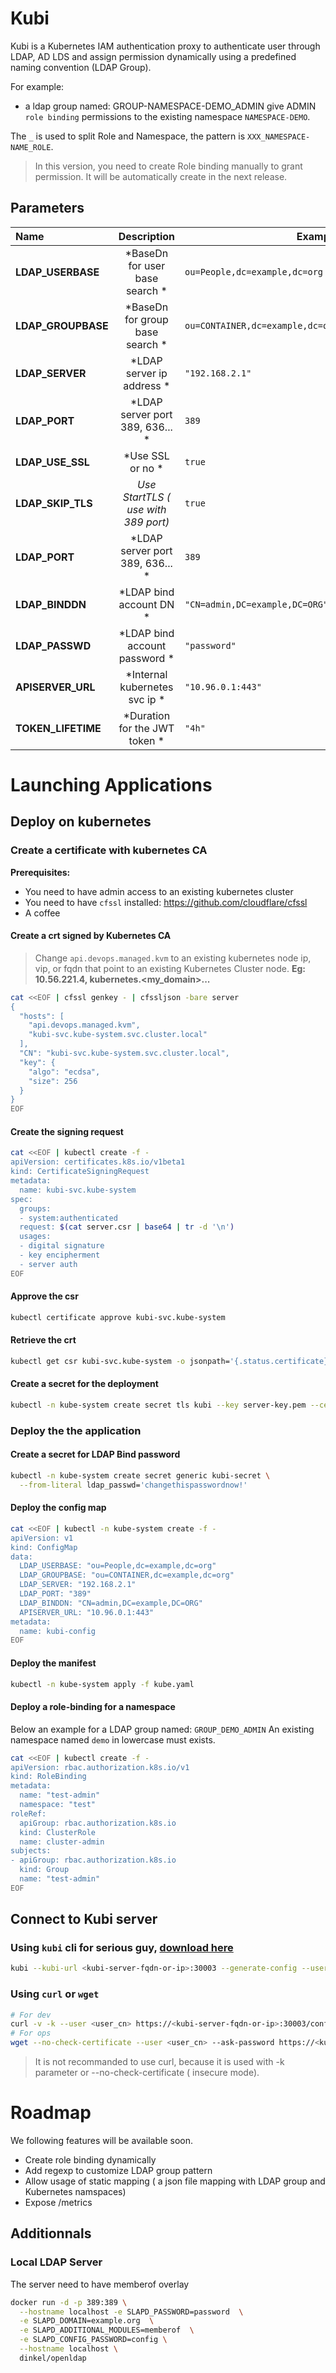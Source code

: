 # Kubi

Kubi is a Kubernetes IAM authentication proxy to authenticate user through
LDAP, AD LDS and assign permission dynamically using a predefined naming convention (LDAP Group).

For example:
- a ldap group named: GROUP-NAMESPACE-DEMO_ADMIN give ADMIN `role binding`  permissions to the existing namespace `NAMESPACE-DEMO`.

The `_` is used to split Role and Namespace, the pattern is `XXX_NAMESPACE-NAME_ROLE`.

> In this version, you need to create Role binding manually to grant permission.
It will be automatically create in the next release.

## Parameters

| Name                  | Description                           | Example                       | Mandatory | Default     |
| :--------------       | :-----------------------------:       | ----------------------------: | ---------:| ----------: |
|  **LDAP_USERBASE**        |  *BaseDn for user base search      *    | `ou=People,dc=example,dc=org   ` | `yes  `     | -           |
|  **LDAP_GROUPBASE**       |  *BaseDn for group base search     *    | `ou=CONTAINER,dc=example,dc=org` | `yes  `     | -           |
|  **LDAP_SERVER**          |  *LDAP server ip address           *    | `"192.168.2.1"                 ` | `yes  `     | -           |
|  **LDAP_PORT**            |  *LDAP server port 389, 636...     *    | `389                           ` | `no   `     | `389  `     |
|  **LDAP_USE_SSL**         |  *Use SSL or no                    *    | `true                          ` | `no   `     | `false`     |
|  **LDAP_SKIP_TLS**        |  *Use StartTLS ( use with 389 port)*    | `true                          ` | `false`     | `false`     |
|  **LDAP_PORT**            |  *LDAP server port 389, 636...     *    | `389                           ` | `no   `     | `389  `     |
|  **LDAP_BINDDN**          |  *LDAP bind account DN             *    | `"CN=admin,DC=example,DC=ORG"  ` | `yes  `     | -           |
|  **LDAP_PASSWD**          |  *LDAP bind account password       *    | `"password"                    ` | `yes  `     | -           |
|  **APISERVER_URL**        |  *Internal kubernetes svc ip       *    | `"10.96.0.1:443"               ` | `no   `     | -           |
|  **TOKEN_LIFETIME**       |  *Duration for the JWT token       *    | `"4h"                          ` | `no   `     | 4h          |

# Launching Applications

## Deploy on kubernetes

### Create a certificate with kubernetes CA

**Prerequisites:**
- You need to have admin access to an existing kubernetes cluster
- You need to have `cfssl` installed: https://github.com/cloudflare/cfssl
- A coffee

#### Create a crt signed by Kubernetes CA

  > Change `api.devops.managed.kvm` to an existing kubernetes node ip, vip, or fqdn
  that point to an existing Kubernetes Cluster node.
  **Eg: 10.56.221.4, kubernetes.<my_domain>...**

```bash
cat <<EOF | cfssl genkey - | cfssljson -bare server
{
  "hosts": [
    "api.devops.managed.kvm",
    "kubi-svc.kube-system.svc.cluster.local"
  ],
  "CN": "kubi-svc.kube-system.svc.cluster.local",
  "key": {
    "algo": "ecdsa",
    "size": 256
  }
}
EOF
```

#### Create the signing request

```bash
cat <<EOF | kubectl create -f -
apiVersion: certificates.k8s.io/v1beta1
kind: CertificateSigningRequest
metadata:
  name: kubi-svc.kube-system
spec:
  groups:
  - system:authenticated
  request: $(cat server.csr | base64 | tr -d '\n')
  usages:
  - digital signature
  - key encipherment
  - server auth
EOF
```

#### Approve the csr
```bash
kubectl certificate approve kubi-svc.kube-system
```

#### Retrieve the crt
```bash
kubectl get csr kubi-svc.kube-system -o jsonpath='{.status.certificate}'     | base64 --decode > server.crt
```

#### Create a secret for the deployment
```bash
kubectl -n kube-system create secret tls kubi --key server-key.pem --cert server.crt
```
### Deploy the the application

#### Create a secret for LDAP Bind password

```bash
kubectl -n kube-system create secret generic kubi-secret \
  --from-literal ldap_passwd='changethispasswordnow!'
```

#### Deploy the config map
```bash
cat <<EOF | kubectl -n kube-system create -f -
apiVersion: v1
kind: ConfigMap
data:
  LDAP_USERBASE: "ou=People,dc=example,dc=org"
  LDAP_GROUPBASE: "ou=CONTAINER,dc=example,dc=org"
  LDAP_SERVER: "192.168.2.1"
  LDAP_PORT: "389"
  LDAP_BINDDN: "CN=admin,DC=example,DC=ORG"
  APISERVER_URL: "10.96.0.1:443"
metadata:
  name: kubi-config
EOF
```
#### Deploy the manifest

```bash
kubectl -n kube-system apply -f kube.yaml
```

#### Deploy a role-binding for a namespace

Below an example for a LDAP group named: `GROUP_DEMO_ADMIN`
An existing namespace named `demo` in lowercase must exists.

```bash
cat <<EOF | kubectl create -f -
apiVersion: rbac.authorization.k8s.io/v1
kind: RoleBinding
metadata:
  name: "test-admin"
  namespace: "test"
roleRef:
  apiGroup: rbac.authorization.k8s.io
  kind: ClusterRole
  name: cluster-admin
subjects:
- apiGroup: rbac.authorization.k8s.io
  kind: Group
  name: "test-admin"
EOF
```

## Connect to Kubi server

### Using `kubi` cli for serious guy, [download here](https://github.com/ca-gip/kubi/releases/download/v1.0/kubi-cli)

```bash
kubi --kubi-url <kubi-server-fqdn-or-ip>:30003 --generate-config --username <user_cn>
```

### Using `curl` or `wget`

```bash
# For dev
curl -v -k --user <user_cn> https://<kubi-server-fqdn-or-ip>:30003/config
# For ops
wget --no-check-certificate --user <user_cn> --ask-password https://<kubi-server-fqdn-or-ip>:30003/config
```

> It is not recommanded to use curl, because it is used with -k parameter or --no-check-certificate ( insecure mode).

# Roadmap

We following features will be available soon.

- Create role binding dynamically
- Add regexp to customize LDAP group pattern
- Allow usage of static mapping ( a json file mapping with LDAP group and Kubernetes namspaces)
- Expose /metrics


## Additionnals

### Local LDAP Server

The server need to have memberof overlay
```bash
docker run -d -p 389:389 \
  --hostname localhost -e SLAPD_PASSWORD=password  \
  -e SLAPD_DOMAIN=example.org  \
  -e SLAPD_ADDITIONAL_MODULES=memberof  \
  -e SLAPD_CONFIG_PASSWORD=config \
  --hostname localhost \
  dinkel/openldap
```
